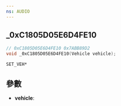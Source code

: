 ```yaml
---
ns: AUDIO
---
```

## _0xC1805D05E6D4FE10

```c
// 0xC1805D05E6D4FE10 0x7ABB89D2
void _0xC1805D05E6D4FE10(Vehicle vehicle);
```

```
SET_VEH*
```

## 參數
* **vehicle**: 

